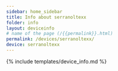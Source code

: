 ```yaml
---
sidebar: home_sidebar
title: Info about serranoltexx
folder: info
layout: deviceinfo
# name of the page (/{{permalink}}.html)
permalink: /devices/serranoltexx/
device: serranoltexx
---
```

{% include templates/device_info.md %}
